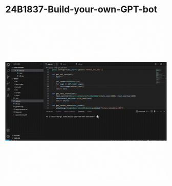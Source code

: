 # 24B1837-Build-your-own-GPT-bot

![](https://github.com/gargs13/24B1837-Build-your-own-GPT-bot/blob/main/Untitled%20design.gif)
